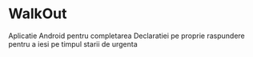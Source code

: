 # WalkOut
Aplicatie Android pentru completarea Declaratiei pe proprie raspundere pentru a iesi pe timpul starii de urgenta
